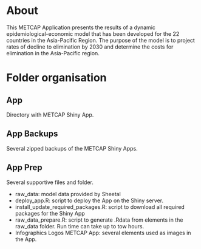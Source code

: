 # About
This METCAP Application presents the results of a dynamic epidemiological-economic model that has been developed for the 22 countries in the Asia-Pacific Region. The purpose of the model is to project rates of decline to elimination by 2030 and determine the costs for elimination in the Asia-Pacific region. 

# Folder organisation

## App
Directory with METCAP Shiny App.

## App Backups
Several zipped backups of the METCAP Shiny Apps.

## App Prep
Several supportive files and folder.

- raw\_data: model data provided by Sheetal
- deploy\_app.R: script to deploy the App on the Shiny server.
- install\_update\_required\_packages.R: script to download all required packages for the Shiny App
- raw\_data\_prepare.R: script to generate .Rdata from elements in the raw\_data folder. Run time can take up to tow hours.
- Infographics Logos METCAP App: several elements used as images in the App.
